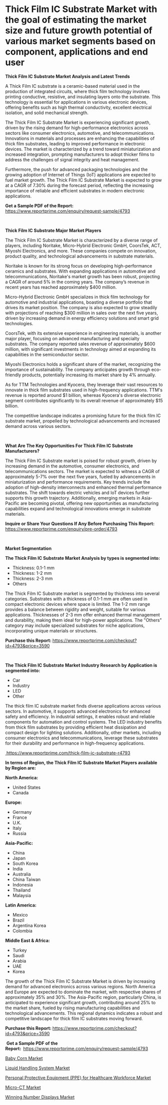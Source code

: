 <p><h1>Thick Film IC Substrate Market with the goal of estimating the market size and future growth potential of various market segments based on component, applications and end user</h1></p><p><strong>Thick Film IC Substrate Market Analysis and Latest Trends</strong></p>
<p><p>A Thick Film IC substrate is a ceramic-based material used in the production of integrated circuits, where thick film technology involves printing conductive, resistive, and insulating layers onto the substrate. This technology is essential for applications in various electronic devices, offering benefits such as high thermal conductivity, excellent electrical isolation, and solid mechanical strength.</p><p>The Thick Film IC Substrate Market is experiencing significant growth, driven by the rising demand for high-performance electronics across sectors like consumer electronics, automotive, and telecommunications. Innovations in materials and processes are enhancing the capabilities of thick film substrates, leading to improved performance in electronic devices. The market is characterized by a trend toward miniaturization and increased integration, prompting manufacturers to adopt thicker films to address the challenges of signal integrity and heat management.</p><p>Furthermore, the push for advanced packaging technologies and the growing adoption of Internet of Things (IoT) applications are expected to fuel market growth. The Thick Film IC Substrate Market is expected to grow at a CAGR of 7.30% during the forecast period, reflecting the increasing importance of reliable and efficient substrates in modern electronic applications.</p></p>
<p><strong>Get a Sample PDF of the Report:&nbsp;</strong> <a href="https://www.reportprime.com/enquiry/request-sample/4793?utm_campaign=1413&utm_medium=2&utm_source=Github&utm_content=ia&utm_term=10102024&utm_id=thick-film-ic-substrate">https://www.reportprime.com/enquiry/request-sample/4793</a></p>
<p>&nbsp;</p>
<p><strong>Thick Film IC Substrate Major Market Players</strong></p>
<p><p>The Thick Film IC Substrate Market is characterized by a diverse range of players, including Noritake, Micro-Hybrid Electronic GmbH, CoorsTek, ACT, Miyoshi Electronics, and more. These companies compete on innovation, product quality, and technological advancements in substrate materials.</p><p>Noritake is known for its strong focus on developing high-performance ceramics and substrates. With expanding applications in automotive and telecommunications, Noritake's market growth has been robust, projecting a CAGR of around 5% in the coming years. The company’s revenue in recent years has reached approximately $400 million.</p><p>Micro-Hybrid Electronic GmbH specializes in thick film technology for automotive and industrial applications, boasting a diverse portfolio that drives its market position. The company is also expected to grow steadily with projections of reaching $300 million in sales over the next five years, driven by increasing demand in energy efficiency solutions and smart grid technologies.</p><p>CoorsTek, with its extensive experience in engineering materials, is another major player, focusing on advanced manufacturing and specialty substrates. The company reported sales revenue of approximately $600 million, with significant investments in technology aimed at expanding its capabilities in the semiconductor sector.</p><p>Miyoshi Electronics holds a significant share of the market, recognizing the importance of sustainability. The company anticipates growth through eco-friendly products, potentially increasing its market share by 4% annually.</p><p>As for TTM Technologies and Kyocera, they leverage their vast resources to innovate in thick film substrates used in high-frequency applications. TTM's revenue is reported around $1 billion, whereas Kyocera's diverse electronic segment contributes significantly to its overall revenue of approximately $15 billion.</p><p>The competitive landscape indicates a promising future for the thick film IC substrate market, propelled by technological advancements and increased demand across various sectors.</p></p>
<p>&nbsp;</p>
<p><strong>What Are The Key Opportunities For Thick Film IC Substrate Manufacturers?</strong></p>
<p><p>The Thick Film IC Substrate market is poised for robust growth, driven by increasing demand in the automotive, consumer electronics, and telecommunications sectors. The market is expected to witness a CAGR of approximately 5-7% over the next five years, fueled by advancements in miniaturization and performance requirements. Key trends include the adoption of high-density interconnects and enhanced thermal performance substrates. The shift towards electric vehicles and IoT devices further supports this growth trajectory. Additionally, emerging markets in Asia-Pacific are becoming pivotal, offering new opportunities as manufacturing capabilities expand and technological innovations emerge in substrate materials.</p></p>
<p><strong>Inquire or Share Your Questions If Any Before Purchasing This Report:</strong> <a href="https://www.reportprime.com/enquiry/pre-order/4793?utm_campaign=1413&utm_medium=2&utm_source=Github&utm_content=ia&utm_term=10102024&utm_id=thick-film-ic-substrate">https://www.reportprime.com/enquiry/pre-order/4793</a></p>
<p>&nbsp;</p>
<p><strong>Market Segmentation</strong></p>
<p><strong>The Thick Film IC Substrate Market Analysis by types is segmented into:</strong></p>
<p><ul><li>Thickness: 0.1-1 mm</li><li>Thickness: 1-2 mm</li><li>Thickness: 2-3 mm</li><li>Others</li></ul></p>
<p><p>The Thick Film IC Substrate market is segmented by thickness into several categories. Substrates with a thickness of 0.1-1 mm are often used in compact electronic devices where space is limited. The 1-2 mm range provides a balance between rigidity and weight, suitable for various applications. Thicknesses of 2-3 mm offer enhanced thermal management and durability, making them ideal for high-power applications. The "Others" category may include specialized substrates for niche applications, incorporating unique materials or structures.</p></p>
<p><strong>Purchase this Report:&nbsp;</strong><a href="https://www.reportprime.com/checkout?id=4793&price=3590&utm_campaign=1413&utm_medium=2&utm_source=Github&utm_content=ia&utm_term=10102024&utm_id=thick-film-ic-substrate">https://www.reportprime.com/checkout?id=4793&price=3590</a></p>
<p>&nbsp;</p>
<p><strong>The Thick Film IC Substrate Market Industry Research by Application is segmented into:</strong></p>
<p><ul><li>Car</li><li>Industry</li><li>LED</li><li>Other</li></ul></p>
<p><p>The thick film IC substrate market finds diverse applications across various sectors. In automotive, it supports advanced electronics for enhanced safety and efficiency. In industrial settings, it enables robust and reliable components for automation and control systems. The LED industry benefits from thick film substrates by providing efficient heat dissipation and compact design for lighting solutions. Additionally, other markets, including consumer electronics and telecommunications, leverage these substrates for their durability and performance in high-frequency applications.</p></p>
<p><a href="https://www.reportprime.com/thick-film-ic-substrate-r4793?utm_campaign=1413&utm_medium=2&utm_source=Github&utm_content=ia&utm_term=10102024&utm_id=thick-film-ic-substrate">&nbsp;https://www.reportprime.com/thick-film-ic-substrate-r4793</a></p>
<p><strong>In terms of Region, the Thick Film IC Substrate Market Players available by Region are:</strong></p>
<p>
    <p> <strong> North America: </strong>
        <ul>
            <li>United States</li>
            <li>Canada</li>
        </ul>
        </p> 
    <p> <strong> Europe: </strong>
        <ul>
            <li>Germany</li>
            <li>France</li>
            <li>U.K.</li>
            <li>Italy</li>
            <li>Russia</li>
        </ul>
        </p> 
    <p> <strong> Asia-Pacific: </strong>
        <ul>
            <li>China</li>
            <li>Japan</li>
            <li>South Korea</li>
            <li>India</li>
            <li>Australia</li>
            <li>China Taiwan</li>
            <li>Indonesia</li>
            <li>Thailand</li>
            <li>Malaysia</li>
        </ul>
        </p> 
    <p> <strong> Latin America: </strong>
        <ul>
            <li>Mexico</li>
            <li>Brazil</li>
            <li>Argentina Korea</li>
            <li>Colombia</li>
        </ul>
        </p> 
    <p> <strong> Middle East & Africa: </strong>
        <ul>
            <li>Turkey</li>
            <li>Saudi</li>
            <li>Arabia</li>
            <li>UAE</li>
            <li>Korea</li>
        </ul>
    </p>
    </p>
<p><p>The growth of the Thick Film IC Substrate Market is driven by increasing demand for advanced electronics across various regions. North America and Europe are expected to dominate the market, with respective shares of approximately 35% and 30%. The Asia-Pacific region, particularly China, is anticipated to experience significant growth, contributing around 25% to the market share, fueled by rising manufacturing capabilities and technological advancements. This regional dynamics indicates a robust and competitive landscape for thick film IC substrates moving forward.</p></p>
<p><strong>Purchase this Report: </strong><a href="https://www.reportprime.com/checkout?id=4793&price=3590&utm_campaign=1413&utm_medium=2&utm_source=Github&utm_content=ia&utm_term=10102024&utm_id=thick-film-ic-substrate">https://www.reportprime.com/checkout?id=4793&price=3590</a></p>
<p>&nbsp;<strong>Get a Sample PDF of the Report:&nbsp;&nbsp;</strong><a href="https://www.reportprime.com/enquiry/request-sample/4793?utm_campaign=1413&utm_medium=2&utm_source=Github&utm_content=ia&utm_term=10102024&utm_id=thick-film-ic-substrate">https://www.reportprime.com/enquiry/request-sample/4793</a></p>
<p><strong></strong></p>
<p><p><a href="https://issuu.com/reportprime-2/docs/baby-corn-market-size-2030.pptx_a10f30e70f6d42?utm_campaign=1413&utm_medium=2&utm_source=Github&utm_content=ia&utm_term=10102024&utm_id=thick-film-ic-substrate">Baby Corn Market</a></p><p><a href="https://www.linkedin.com/pulse/liquid-handling-system-market-trends-growth-outlook-2024-3cn0e?utm_campaign=1413&utm_medium=2&utm_source=Github&utm_content=ia&utm_term=10102024&utm_id=thick-film-ic-substrate">Liquid Handling System Market</a></p><p><a href="https://www.linkedin.com/pulse/personal-protective-equipment-ppe-healthcare-workforce-market-tk0ye?utm_campaign=1413&utm_medium=2&utm_source=Github&utm_content=ia&utm_term=10102024&utm_id=thick-film-ic-substrate">Personal Protective Equipment (PPE) for Healthcare Workforce Market</a></p><p><a href="https://www.linkedin.com/pulse/micro-ct-market-global-insights-sales-trends-2024-2031-z98we?utm_campaign=1413&utm_medium=2&utm_source=Github&utm_content=ia&utm_term=10102024&utm_id=thick-film-ic-substrate">Micro-CT Market</a></p><p><a href="https://github.com/ChiragRP21/Market-Research-Report-List-6/blob/main/winning-number-displays-market.md?utm_campaign=1413&utm_medium=2&utm_source=Github&utm_content=ia&utm_term=10102024&utm_id=thick-film-ic-substrate">Winning Number Displays Market</a></p></p>